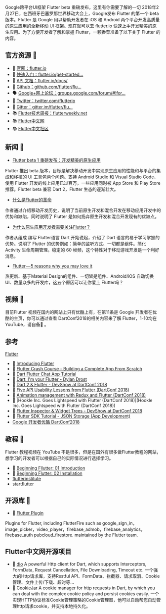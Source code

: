 Google跨平台UI框架 Flutter beta 重磅发布，这里有你需要了解的一切
2018年2月27日，在西班牙巴塞罗那世界移动大会上，Google发布 Flutter 的第一个 beta 版本。Flutter 是 Google 用以帮助开发者在 iOS 和 Android 两个平台开发高质量的原生应用的全新移动 UI 框架。现在就可以去 flutter.io 快速上手开发精美的原生应用。为了方便开发者了解和掌握 Flutter，一颗香菜准备了以下关于 Flutter 的内容。

## 官方资源 💼
- 👨 [官网：flutter.io](https://link.juejin.im/?target=https%3A%2F%2Fflutter.io)
- 🏃 [快速入门：flutter.io/get-started…](https://link.juejin.im/?target=https%3A%2F%2Fflutter.io%2Fget-started%2Finstall%2F)
- 📖 [API 文档：flutter.io/docs/](https://link.juejin.im/?target=https%3A%2F%2Fflutter.io%2Fdocs%2F)
- 🐙 [Github：github.com/flutter/flu…](https://link.juejin.im/?target=https%3A%2F%2Fgithub.com%2Fflutter%2Fflutter)
- 🗣 [Google+网上论坛：groups.google.com/forum/#!for…](https://link.juejin.im/?target=https%3A%2F%2Fgroups.google.com%2Fforum%2F%23!forum%2Fflutter-dev)
- 🐥 [Twitter：twitter.com/flutterio](https://link.juejin.im/?target=https%3A%2F%2Ftwitter.com%2Fflutterio)
- 💬 [Gitter：gitter.im/flutter/flu…](https://link.juejin.im/?target=https%3A%2F%2Fgitter.im%2Fflutter%2Fflutter)
- 📚 [Flutter技术周报：flutterweekly.net](https://link.juejin.im/?target=https%3A%2F%2Fflutterweekly.net)
- 📚 [Flutter中文网](https://flutterchina.club/)
- 📚 [Flutter中文社区](https://flutter-io.cn/#section-codelabs)
## 新闻 📃
- [Flutter beta 1 重磅发布：开发精美的原生应用](https://link.juejin.im/?target=https%3A%2F%2Fjuejin.im%2Fentry%2F5a95684f6fb9a063501540ef%2F)

Flutter 推出 beta 版本，目标是解决移动开发中实现原生应用的性能和与平台的集成和移植的 UI 工具包两个问题。支持 Android Studio 和 Visual Studio Code，使用 Flutter 开发的线上应用已过百万，一些应用同时被 App Store 和 Play Store 推荐。Flutter beta 兼容 Dart 2，Flutter 生态的逐渐壮大。

- [什么是Flutter的革命](https://link.juejin.im/?target=https%3A%2F%2Fjuejin.im%2Fpost%2F5a38e3f651882527a13d9eb2)

作者通过介绍移动开发历史，说明了当前原生开发和混合开发在移动应用开发中的优势和缺陷，同时说明了 Flutter 是如何扬弃原生开发和混合开发现有的优缺点。

- [为什么原生应用开发者需要关注Flutter？](https://link.juejin.im/?target=https%3A%2F%2Fjuejin.im%2Fentry%2F5a18192051882503dc53661b)

作者从组成 编写 Flutter语言 Dart 开始说起，介绍了 Dart 语言的易于学习掌握的优势。说明了 Flutter 的优势例如：简单的监听方式、一切都是组件。简化 Activity 生命周期管理。稳定的 60 帧频，这个特性对于移动游戏开发是一个利好消息。

- [Flutter — 5 reasons why you may love it](https://link.juejin.im/?target=https%3A%2F%2Fjuejin.im%2Fentry%2F5a18192051882503dc53661b)

热更新、基于Material Design的组件、一切皆是组件、Android/iOS 自动切换UI、数量众多的开发库，这五个原因可以让你爱上 Flutter吗？

## 视频 🎥
目前Flutter 视频在国内的网站上只有优酷上有，在第11条是 Google 开发者在优酷的主页，你可以通过查看 DartConf2018的相关内容来了解 Flutter，1-10均在 YouTube，请自备🚧 。

## 参考

[Flutter](https://juejin.im/post/5a964adf5188257a690f9a85?utm_source=gold_browser_extension)
- 🚧 [Introducing Flutter](https://link.juejin.im/?target=https%3A%2F%2Fwww.youtube.com%2Fwatch%3Fv%3Dfq4N0hgOWzU)
- 🚧 [Flutter Crash Course - Building a Complete App From Scratch](https://link.juejin.im/?target=https%3A%2F%2Fwww.youtube.com%2Fwatch%3Fv%3DjBBl1tYkUnE)
- 🚧 [Dart Flutter Chat App Tutorial](https://link.juejin.im/?target=https%3A%2F%2Fwww.youtube.com%2Fwatch%3Fv%3DWwhyaqNtNQY)
- 🚧 [Dart: I'm your Flutter - Dylan Drost](https://link.juejin.im/?target=https%3A%2F%2Fwww.youtube.com%2Fwatch%3Fv%3DHc4o2cijW60)
- 🚧 [Dart 2 & Flutter - DevShow at DartConf 2018](https://link.juejin.im/?target=https%3A%2F%2Fwww.youtube.com%2Fwatch%3Fv%3D3J8AJonmTHs)
- 🚧 [Five API Usability Lessons from Flutter (DartConf 2018)](https://link.juejin.im/?target=https%3A%2F%2Fwww.youtube.com%2Fwatch%3Fv%3DrXiWXWV1Ht4)
- 🚧 [Animation management with Redux and Flutter (DartConf 2018)](https://link.juejin.im/?target=https%3A%2F%2Fwww.youtube.com%2Fwatch%3Fv%3D9ZkLtr0Fbgk)
- 🚧 [Hookle Inc. Goes Lightspeed with Flutter (DartConf 2018)](Hookle Inc. Goes Lightspeed with Flutter (DartConf 2018))
- 🚧 [Flutter Inspector & Widget Trees - DevShow at DartConf 2018](https://link.juejin.im/?target=https%3A%2F%2Fwww.youtube.com%2Fwatch%3Fv%3D0EX594sWAaA)
- 🚧 [Flutter SDK Tutorial - JSON Storage (App Development)](https://link.juejin.im/?target=https%3A%2F%2Fwww.youtube.com%2Fwatch%3Fv%3DjVVCHzkI8as)
- [Google 开发者优酷 DartConf2018](https://link.juejin.im/?target=http%3A%2F%2Fi.youku.com%2Fi%2FUMjczOTc0NDkzNg%3D%3D%2Fcustom%3Fspm%3Da2hzp.8244740.0.0%26id%3D87110)
## 教程 🍞
Flutter 教程视频在 YouTube 不是很多，但是在国外有很多做Flutter教程的网站，想学习的开发者可以根据自己的实际情况进行选择学习。

- 🚧 [Beginning Fllutter: 01 Introduction](https://link.juejin.im/?target=https%3A%2F%2Fwww.youtube.com%2Fwatch%3Fv%3DtBzJOb2Dopg)
- 🚧 [Beginning Flutter: 02 Installation](https://link.juejin.im/?target=https%3A%2F%2Fwww.youtube.com%2Fwatch%3Fv%3DFC_0VJbyLRM)
- [flutterinstitute](https://link.juejin.im/?target=https%3A%2F%2Fflutter.institute%2F)
- [startflutter](https://link.juejin.im/?target=https%3A%2F%2Fstartflutter.com%2F)
## 开源库 🔧
- 🔩 [Flutter Plugin](https://link.juejin.im/?target=https%3A%2F%2Fgithub.com%2Fflutter%2Fplugins)

Plugins for Flutter, including FlutterFire such as google_sign_in，image_picker，video_player，firebase_admob，firebase_analytics，firebase_auth pubcloud_firestore. maintained by the Flutter team.

## Flutter中文网开源项目
- 🔩 [dio](https://github.com/flutterchina/dio)
A powerful Http client for Dart, which supports Interceptors, FormData, Request Cancellation, File Downloading, Timeout etc.
一个强大的Http请求库，支持Restful API、FormData、拦截器、请求取消、Cookie管理、文件上传/下载、超时等...
- 🔩 [CookieJar](https://github.com/flutterchina/cookie_jar)
A cookie manager for http requests in Dart, by which you can deal with the complex cookie policy and persist cookies easily.
一个实现HTTP协议标准Cookie管理策略的Cookie管理器，他可以自动帮您自动管理http请求cookie，并支持本地持久化。
